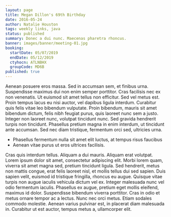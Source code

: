 ```yaml
---
layout: page
title: Megan Dillon's 69th Birthday
date: 2016-05-24
author: Natalie Houston
tags: weekly links, java
status: published
summary: Donec a dui nunc. Maecenas pharetra rhoncus.
banner: images/banner/meeting-01.jpg
booking:
  startDate: 05/07/2019
  endDate: 05/12/2019
  ctyhocn: ATLNBHX
  groupCode: MD6B
published: true
---
```

Aenean posuere eros massa. Sed in accumsan sem, et finibus urna. Suspendisse maximus dui non enim semper porttitor. Cras facilisis nec ex non venenatis. Ut euismod sit amet tellus non efficitur. Sed vel metus est. Proin tempus lacus eu nisi auctor, vel dapibus ligula interdum. Curabitur quis felis vitae leo bibendum vulputate. Proin bibendum, mauris sit amet bibendum dictum, felis nibh feugiat purus, quis laoreet nunc sem a justo. Integer non laoreet nunc, volutpat tincidunt nunc. Sed gravida hendrerit turpis non tincidunt. Phasellus pretium magna in enim interdum, ut tincidunt ante accumsan. Sed nec diam tristique, fermentum orci sed, ultricies urna.

* Phasellus fermentum nulla sit amet elit luctus, at tempus risus faucibus
* Aenean vitae purus ut eros ultrices facilisis.

Cras quis interdum tellus. Aliquam a dui mauris. Aliquam erat volutpat. Lorem ipsum dolor sit amet, consectetur adipiscing elit. Morbi lorem quam, viverra sit amet magna sed, pretium tincidunt ligula. Sed hendrerit, metus non mattis congue, erat felis laoreet nisl, et mollis tellus dui sed sapien. Duis sapien velit, euismod id tristique fringilla, rhoncus eu augue. Quisque vitae turpis non augue iaculis vehicula dictum vel ex. Integer malesuada nunc vel odio fermentum iaculis. Phasellus ex augue, pretium eget mollis eleifend, maximus id dolor. Suspendisse bibendum viverra porttitor. Cras in odio et metus ornare tempor ac a lectus. Nunc nec orci metus. Etiam sodales commodo molestie. Aenean varius pulvinar est, in placerat diam malesuada in. Curabitur ut est auctor, tempus metus a, ullamcorper elit.
